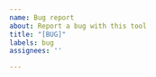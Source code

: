 ```yaml
---
name: Bug report
about: Report a bug with this tool
title: "[BUG]"
labels: bug
assignees: ''

---
```



